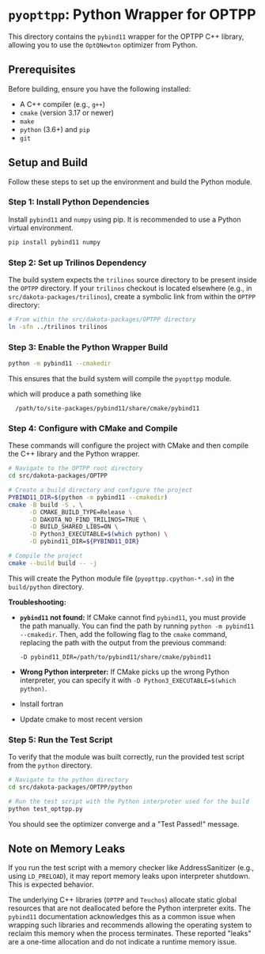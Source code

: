 # `pyopttpp`: Python Wrapper for OPTPP

This directory contains the `pybind11` wrapper for the OPTPP C++ library, allowing you to use the `OptQNewton` optimizer from Python.

## Prerequisites

Before building, ensure you have the following installed:
- A C++ compiler (e.g., `g++`)
- `cmake` (version 3.17 or newer)
- `make`
- `python` (3.6+) and `pip`
- `git`

## Setup and Build

Follow these steps to set up the environment and build the Python module.

### Step 1: Install Python Dependencies

Install `pybind11` and `numpy` using pip. It is recommended to use a Python virtual environment.

```bash
pip install pybind11 numpy
```

### Step 2: Set up Trilinos Dependency

The build system expects the `trilinos` source directory to be present inside the `OPTPP` directory. If your `trilinos` checkout is located elsewhere (e.g., in `src/dakota-packages/trilinos`), create a symbolic link from within the `OPTPP` directory:

```bash
# From within the src/dakota-packages/OPTPP directory
ln -sfn ../trilinos trilinos
```

### Step 3: Enable the Python Wrapper Build

```bash
python -m pybind11 --cmakedir
```
This ensures that the build system will compile the `pyopttpp` module.

which will produce a path something like
```
  /path/to/site-packages/pybind11/share/cmake/pybind11
```

### Step 4: Configure with CMake and Compile

These commands will configure the project with CMake and then compile the C++ library and the Python wrapper.

```bash
# Navigate to the OPTPP root directory
cd src/dakota-packages/OPTPP

# Create a build directory and configure the project
PYBIND11_DIR=$(python -m pybind11 --cmakedir)
cmake -B build -S . \
      -D CMAKE_BUILD_TYPE=Release \
      -D DAKOTA_NO_FIND_TRILINOS=TRUE \
      -D BUILD_SHARED_LIBS=ON \
      -D Python3_EXECUTABLE=$(which python) \
      -D pybind11_DIR=${PYBIND11_DIR}

# Compile the project
cmake --build build -- -j
```
This will create the Python module file (`pyopttpp.cpython-*.so`) in the `build/python` directory.

**Troubleshooting:**
- **`pybind11` not found:** If CMake cannot find `pybind11`, you must provide the path manually. You can find the path by running `python -m pybind11 --cmakedir`. Then, add the following flag to the `cmake` command, replacing the path with the output from the previous command:
  ```
  -D pybind11_DIR=/path/to/pybind11/share/cmake/pybind11
  ```
- **Wrong Python interpreter:** If CMake picks up the wrong Python interpreter, you can specify it with `-D Python3_EXECUTABLE=$(which python)`.

- Install fortran

- Update cmake to most recent version



### Step 5: Run the Test Script

To verify that the module was built correctly, run the provided test script from the `python` directory.

```bash
# Navigate to the python directory
cd src/dakota-packages/OPTPP/python

# Run the test script with the Python interpreter used for the build
python test_opttpp.py
```

You should see the optimizer converge and a "Test Passed!" message.

## Note on Memory Leaks

If you run the test script with a memory checker like AddressSanitizer (e.g., using `LD_PRELOAD`), it may report memory leaks upon interpreter shutdown. This is expected behavior.

The underlying C++ libraries (`OPTPP` and `Teuchos`) allocate static global resources that are not deallocated before the Python interpreter exits. The `pybind11` documentation acknowledges this as a common issue when wrapping such libraries and recommends allowing the operating system to reclaim this memory when the process terminates. These reported "leaks" are a one-time allocation and do not indicate a runtime memory issue.
